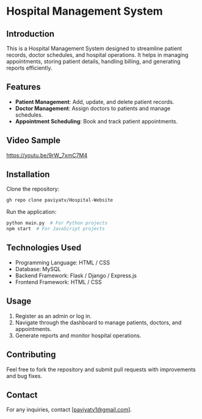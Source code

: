 # Hospital Management System

## Introduction
This is a Hospital Management System designed to streamline patient records, doctor schedules, and hospital operations. It helps in managing appointments, storing patient details, handling billing, and generating reports efficiently.

## Features
- **Patient Management**: Add, update, and delete patient records.
- **Doctor Management**: Assign doctors to patients and manage schedules.
- **Appointment Scheduling**: Book and track patient appointments.

## Video Sample
https://youtu.be/9rW_7xmC7M4

## Installation
 Clone the repository:
   ```sh
   gh repo clone paviyatv/Hospital-Website
   
   ```


 Run the application:
   ```sh
   python main.py  # For Python projects
   npm start  # For JavaScript projects
   ```

## Technologies Used
- Programming Language: HTML / CSS
- Database: MySQL
- Backend Framework: Flask / Django / Express.js
- Frontend Framework: HTML / CSS

## Usage
1. Register as an admin or log in.
2. Navigate through the dashboard to manage patients, doctors, and appointments.
3. Generate reports and monitor hospital operations.

## Contributing
Feel free to fork the repository and submit pull requests with improvements and bug fixes.



## Contact
For any inquiries, contact [paviyatv1@gmail.com].




